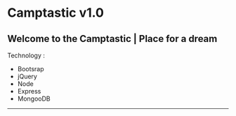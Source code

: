 # Camptastic v1.0
Welcome to the Camptastic | Place for a dream
----------
Technology :
- Bootsrap
- jQuery
- Node
- Express
- MongooDB
----------